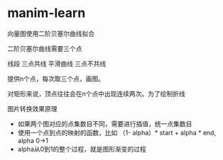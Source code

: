 # manim-learn

向量图使用二阶贝塞尔曲线拟合
 
二阶贝塞尔曲线需要三个点

线段 三点共线
平滑曲线 三点不共线

提供n个点，每次取三个点，画图。

对矩形来说，顶点往往会在n个点中出现连续两次。为了绘制折线




图片转换效果原理

* 如果两个图对应的点集数目不同，需要进行插值，统一点集数目
* 使用一个点到点的映射的函数，比如 （1- alpha）* start + alpha * end, alpha 0->1
* alpha从0到1的整个过程，就是图形渐变的过程




